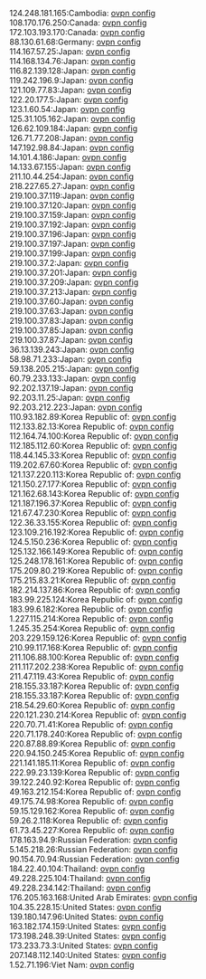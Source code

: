 124.248.181.165:Cambodia: [ovpn config](vpn/124_248_181_165.ovpn)  
108.170.176.250:Canada: [ovpn config](vpn/108_170_176_250.ovpn)  
172.103.193.170:Canada: [ovpn config](vpn/172_103_193_170.ovpn)  
88.130.61.68:Germany: [ovpn config](vpn/88_130_61_68.ovpn)  
114.167.57.25:Japan: [ovpn config](vpn/114_167_57_25.ovpn)  
114.168.134.76:Japan: [ovpn config](vpn/114_168_134_76.ovpn)  
116.82.139.128:Japan: [ovpn config](vpn/116_82_139_128.ovpn)  
119.242.196.9:Japan: [ovpn config](vpn/119_242_196_9.ovpn)  
121.109.77.83:Japan: [ovpn config](vpn/121_109_77_83.ovpn)  
122.20.177.5:Japan: [ovpn config](vpn/122_20_177_5.ovpn)  
123.1.60.54:Japan: [ovpn config](vpn/123_1_60_54.ovpn)  
125.31.105.162:Japan: [ovpn config](vpn/125_31_105_162.ovpn)  
126.62.109.184:Japan: [ovpn config](vpn/126_62_109_184.ovpn)  
126.71.77.208:Japan: [ovpn config](vpn/126_71_77_208.ovpn)  
147.192.98.84:Japan: [ovpn config](vpn/147_192_98_84.ovpn)  
14.101.4.186:Japan: [ovpn config](vpn/14_101_4_186.ovpn)  
14.133.67.155:Japan: [ovpn config](vpn/14_133_67_155.ovpn)  
211.10.44.254:Japan: [ovpn config](vpn/211_10_44_254.ovpn)  
218.227.65.27:Japan: [ovpn config](vpn/218_227_65_27.ovpn)  
219.100.37.119:Japan: [ovpn config](vpn/219_100_37_119.ovpn)  
219.100.37.120:Japan: [ovpn config](vpn/219_100_37_120.ovpn)  
219.100.37.159:Japan: [ovpn config](vpn/219_100_37_159.ovpn)  
219.100.37.192:Japan: [ovpn config](vpn/219_100_37_192.ovpn)  
219.100.37.196:Japan: [ovpn config](vpn/219_100_37_196.ovpn)  
219.100.37.197:Japan: [ovpn config](vpn/219_100_37_197.ovpn)  
219.100.37.199:Japan: [ovpn config](vpn/219_100_37_199.ovpn)  
219.100.37.2:Japan: [ovpn config](vpn/219_100_37_2.ovpn)  
219.100.37.201:Japan: [ovpn config](vpn/219_100_37_201.ovpn)  
219.100.37.209:Japan: [ovpn config](vpn/219_100_37_209.ovpn)  
219.100.37.213:Japan: [ovpn config](vpn/219_100_37_213.ovpn)  
219.100.37.60:Japan: [ovpn config](vpn/219_100_37_60.ovpn)  
219.100.37.63:Japan: [ovpn config](vpn/219_100_37_63.ovpn)  
219.100.37.83:Japan: [ovpn config](vpn/219_100_37_83.ovpn)  
219.100.37.85:Japan: [ovpn config](vpn/219_100_37_85.ovpn)  
219.100.37.87:Japan: [ovpn config](vpn/219_100_37_87.ovpn)  
36.13.139.243:Japan: [ovpn config](vpn/36_13_139_243.ovpn)  
58.98.71.233:Japan: [ovpn config](vpn/58_98_71_233.ovpn)  
59.138.205.215:Japan: [ovpn config](vpn/59_138_205_215.ovpn)  
60.79.233.133:Japan: [ovpn config](vpn/60_79_233_133.ovpn)  
92.202.137.19:Japan: [ovpn config](vpn/92_202_137_19.ovpn)  
92.203.11.25:Japan: [ovpn config](vpn/92_203_11_25.ovpn)  
92.203.212.223:Japan: [ovpn config](vpn/92_203_212_223.ovpn)  
110.93.182.89:Korea Republic of: [ovpn config](vpn/110_93_182_89.ovpn)  
112.133.82.13:Korea Republic of: [ovpn config](vpn/112_133_82_13.ovpn)  
112.164.74.100:Korea Republic of: [ovpn config](vpn/112_164_74_100.ovpn)  
112.185.112.60:Korea Republic of: [ovpn config](vpn/112_185_112_60.ovpn)  
118.44.145.33:Korea Republic of: [ovpn config](vpn/118_44_145_33.ovpn)  
119.202.67.60:Korea Republic of: [ovpn config](vpn/119_202_67_60.ovpn)  
121.137.220.113:Korea Republic of: [ovpn config](vpn/121_137_220_113.ovpn)  
121.150.27.177:Korea Republic of: [ovpn config](vpn/121_150_27_177.ovpn)  
121.162.68.143:Korea Republic of: [ovpn config](vpn/121_162_68_143.ovpn)  
121.187.196.37:Korea Republic of: [ovpn config](vpn/121_187_196_37.ovpn)  
121.67.47.230:Korea Republic of: [ovpn config](vpn/121_67_47_230.ovpn)  
122.36.33.155:Korea Republic of: [ovpn config](vpn/122_36_33_155.ovpn)  
123.109.216.192:Korea Republic of: [ovpn config](vpn/123_109_216_192.ovpn)  
124.5.150.236:Korea Republic of: [ovpn config](vpn/124_5_150_236.ovpn)  
125.132.166.149:Korea Republic of: [ovpn config](vpn/125_132_166_149.ovpn)  
125.248.178.161:Korea Republic of: [ovpn config](vpn/125_248_178_161.ovpn)  
175.209.80.219:Korea Republic of: [ovpn config](vpn/175_209_80_219.ovpn)  
175.215.83.21:Korea Republic of: [ovpn config](vpn/175_215_83_21.ovpn)  
182.214.137.86:Korea Republic of: [ovpn config](vpn/182_214_137_86.ovpn)  
183.99.225.124:Korea Republic of: [ovpn config](vpn/183_99_225_124.ovpn)  
183.99.6.182:Korea Republic of: [ovpn config](vpn/183_99_6_182.ovpn)  
1.227.115.214:Korea Republic of: [ovpn config](vpn/1_227_115_214.ovpn)  
1.245.35.254:Korea Republic of: [ovpn config](vpn/1_245_35_254.ovpn)  
203.229.159.126:Korea Republic of: [ovpn config](vpn/203_229_159_126.ovpn)  
210.99.117.168:Korea Republic of: [ovpn config](vpn/210_99_117_168.ovpn)  
211.106.88.100:Korea Republic of: [ovpn config](vpn/211_106_88_100.ovpn)  
211.117.202.238:Korea Republic of: [ovpn config](vpn/211_117_202_238.ovpn)  
211.47.119.43:Korea Republic of: [ovpn config](vpn/211_47_119_43.ovpn)  
218.155.33.187:Korea Republic of: [ovpn config](vpn/218_155_33_187.ovpn)  
218.155.33.187:Korea Republic of: [ovpn config](vpn/218_155_33_187.ovpn)  
218.54.29.60:Korea Republic of: [ovpn config](vpn/218_54_29_60.ovpn)  
220.121.230.214:Korea Republic of: [ovpn config](vpn/220_121_230_214.ovpn)  
220.70.71.41:Korea Republic of: [ovpn config](vpn/220_70_71_41.ovpn)  
220.71.178.240:Korea Republic of: [ovpn config](vpn/220_71_178_240.ovpn)  
220.87.88.89:Korea Republic of: [ovpn config](vpn/220_87_88_89.ovpn)  
220.94.150.245:Korea Republic of: [ovpn config](vpn/220_94_150_245.ovpn)  
221.141.185.11:Korea Republic of: [ovpn config](vpn/221_141_185_11.ovpn)  
222.99.23.139:Korea Republic of: [ovpn config](vpn/222_99_23_139.ovpn)  
39.122.240.92:Korea Republic of: [ovpn config](vpn/39_122_240_92.ovpn)  
49.163.212.154:Korea Republic of: [ovpn config](vpn/49_163_212_154.ovpn)  
49.175.74.98:Korea Republic of: [ovpn config](vpn/49_175_74_98.ovpn)  
59.15.129.162:Korea Republic of: [ovpn config](vpn/59_15_129_162.ovpn)  
59.26.2.118:Korea Republic of: [ovpn config](vpn/59_26_2_118.ovpn)  
61.73.45.227:Korea Republic of: [ovpn config](vpn/61_73_45_227.ovpn)  
178.163.94.9:Russian Federation: [ovpn config](vpn/178_163_94_9.ovpn)  
5.145.218.26:Russian Federation: [ovpn config](vpn/5_145_218_26.ovpn)  
90.154.70.94:Russian Federation: [ovpn config](vpn/90_154_70_94.ovpn)  
184.22.40.104:Thailand: [ovpn config](vpn/184_22_40_104.ovpn)  
49.228.225.104:Thailand: [ovpn config](vpn/49_228_225_104.ovpn)  
49.228.234.142:Thailand: [ovpn config](vpn/49_228_234_142.ovpn)  
176.205.163.168:United Arab Emirates: [ovpn config](vpn/176_205_163_168.ovpn)  
104.35.228.15:United States: [ovpn config](vpn/104_35_228_15.ovpn)  
139.180.147.96:United States: [ovpn config](vpn/139_180_147_96.ovpn)  
163.182.174.159:United States: [ovpn config](vpn/163_182_174_159.ovpn)  
173.198.248.39:United States: [ovpn config](vpn/173_198_248_39.ovpn)  
173.233.73.3:United States: [ovpn config](vpn/173_233_73_3.ovpn)  
207.148.112.140:United States: [ovpn config](vpn/207_148_112_140.ovpn)  
1.52.71.196:Viet Nam: [ovpn config](vpn/1_52_71_196.ovpn)  
